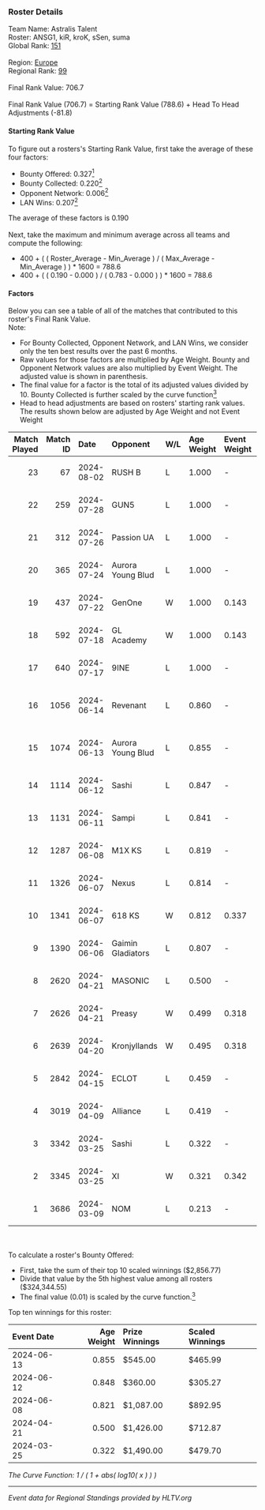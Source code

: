 ### Roster Details<br />
Team Name: Astralis Talent<br />
Roster: ANSG1, kiR, kroK, sSen, suma<br />
Global Rank: [151](../standings_global.md)<br />
<br />
Region: [Europe]( ../standings_europe.md)<br />
Regional Rank: [99]( ../standings_europe.md)<br />
<br />
Final Rank Value:  706.7<br />
<br />
Final Rank Value (706.7) = Starting Rank Value (788.6) + Head To Head Adjustments (-81.8)<br />

#### Starting Rank Value<br />
To figure out a rosters's Starting Rank Value, first take the average of these four factors:<br />
- Bounty Offered: 0.327[<sup>1</sup>](#table2)
- Bounty Collected: 0.220[<sup>2</sup>](#table1)
- Opponent Network: 0.006[<sup>2</sup>](#table1)
- LAN Wins: 0.207[<sup>2</sup>](#table1)

The average of these factors is 0.190<br />
<br />
Next, take the maximum and minimum average across all teams and compute the following:<br />
- 400 + ( ( Roster_Average - Min_Average ) / ( Max_Average - Min_Average ) ) * 1600 = 788.6
- 400 + ( ( 0.190 - 0.000 ) / ( 0.783 - 0.000 ) ) * 1600 = 788.6


#### Factors<br />
Below you can see a table of all of the matches that contributed to this roster's Final Rank Value.<br />
Note:<br />

- For Bounty Collected, Opponent Network, and LAN Wins, we consider only the ten best results over the past 6 months.
- Raw values for those factors are multiplied by Age Weight. Bounty and Opponent Network values are also multiplied by Event Weight. The adjusted value is shown in parenthesis.
- The final value for a factor is the total of its adjusted values divided by 10. Bounty Collected is further scaled by the curve function[<sup>3</sup>](#curveFunction)
- Head to head adjustments are based on rosters' starting rank values. The results shown below are adjusted by Age Weight and not Event Weight
<span id="table1"></span><br />


| Match Played | Match ID | Date       | Opponent          | W/L | Age Weight | Event Weight | Bounty Collected | Opponent Network | LAN Wins  | H2H Adj. | Roster                             |
| -: | -: | :- | :- | :- | :- | :- | :- | :- | :- | -: | :- |
|           23 |       67 | 2024-08-02 | RUSH B            | L   | 1.000      | -            | -                | -                | -         |    -6.65 | ANSG1, kiR, kroK, sSen, suma       |
|           22 |      259 | 2024-07-28 | GUN5              | L   | 1.000      | -            | -                | -                | -         |    -9.75 | ANSG1, kiR, kroK, sSen, suma       |
|           21 |      312 | 2024-07-26 | Passion UA        | L   | 1.000      | -            | -                | -                | -         |    -3.27 | ANSG1, kiR, kroK, sSen, suma       |
|           20 |      365 | 2024-07-24 | Aurora Young Blud | L   | 1.000      | -            | -                | -                | -         |    -7.84 | ANSG1, kiR, kroK, sSen, suma       |
|           19 |      437 | 2024-07-22 | GenOne            | W   | 1.000      | 0.143        | 0.000 (0.000)    | 0.079 (0.011)    | 0 (0.000) |     7.74 | ANSG1, kiR, kroK, sSen, suma       |
|           18 |      592 | 2024-07-18 | GL Academy        | W   | 1.000      | 0.143        | 0.007 (0.001)    | 0.100 (0.014)    | 0 (0.000) |    16.34 | ANSG1, kiR, kroK, sSen, suma       |
|           17 |      640 | 2024-07-17 | 9INE              | L   | 1.000      | -            | -                | -                | -         |    -7.63 | ANSG1, kiR, kroK, sSen, suma       |
|           16 |     1056 | 2024-06-14 | Revenant          | L   | 0.860      | -            | -                | -                | -         |   -10.78 | alexsomfan, ANSG1, kiR, sSen, suma |
|           15 |     1074 | 2024-06-13 | Aurora Young Blud | L   | 0.855      | -            | -                | -                | -         |    -8.89 | alexsomfan, ANSG1, kiR, sSen, suma |
|           14 |     1114 | 2024-06-12 | Sashi             | L   | 0.847      | -            | -                | -                | -         |    -1.87 | ANSG1, kiR, kroK, sSen, suma       |
|           13 |     1131 | 2024-06-11 | Sampi             | L   | 0.841      | -            | -                | -                | -         |    -8.62 | ANSG1, kiR, kroK, sSen, suma       |
|           12 |     1287 | 2024-06-08 | M1X KS            | L   | 0.819      | -            | -                | -                | -         |    -9.46 | ANSG1, kiR, kroK, sSen, suma       |
|           11 |     1326 | 2024-06-07 | Nexus             | L   | 0.814      | -            | -                | -                | -         |   -13.13 | ANSG1, kiR, kroK, sSen, suma       |
|           10 |     1341 | 2024-06-07 | 618 KS            | W   | 0.812      | 0.337        | 0.000 (0.000)    | 0.000 (0.000)    | 1 (0.812) |     2.86 | ANSG1, kiR, kroK, sSen, suma       |
|            9 |     1390 | 2024-06-06 | Gaimin Gladiators | L   | 0.807      | -            | -                | -                | -         |    -5.89 | ANSG1, kiR, kroK, sSen, suma       |
|            8 |     2620 | 2024-04-21 | MASONIC           | L   | 0.500      | -            | -                | -                | -         |    -7.99 | ANSG1, JBOEN, kiR, kroK, tOPZ      |
|            7 |     2626 | 2024-04-21 | Preasy            | W   | 0.499      | 0.318        | 0.012 (0.002)    | 0.224 (0.035)    | 1 (0.499) |     8.16 | ANSG1, JBOEN, kiR, kroK, tOPZ      |
|            6 |     2639 | 2024-04-20 | Kronjyllands      | W   | 0.495      | 0.318        | 0.000 (0.000)    | 0.000 (0.000)    | 1 (0.495) |     1.72 | ANSG1, JBOEN, kiR, kroK, tOPZ      |
|            5 |     2842 | 2024-04-15 | ECLOT             | L   | 0.459      | -            | -                | -                | -         |    -1.34 | ANSG1, JBOEN, kiR, kroK, tOPZ      |
|            4 |     3019 | 2024-04-09 | Alliance          | L   | 0.419      | -            | -                | -                | -         |    -5.28 | ANSG1, JBOEN, kiR, kroK, tOPZ      |
|            3 |     3342 | 2024-03-25 | Sashi             | L   | 0.322      | -            | -                | -                | -         |    -6.51 | ANSG1, JBOEN, kiR, kroK, tOPZ      |
|            2 |     3345 | 2024-03-25 | XI                | W   | 0.321      | 0.342        | 0.000 (0.000)    | 0.000 (0.000)    | 0 (0.000) |     1.84 | ANSG1, JBOEN, kiR, kroK, tOPZ      |
|            1 |     3686 | 2024-03-09 | NOM               | L   | 0.213      | -            | -                | -                | -         |    -5.61 | ANSG1, JBOEN, kiR, kroK, tOPZ      |

<br />
<span id="table2"></span><br />
To calculate a roster's Bounty Offered:<br />

- First, take the sum of their top 10 scaled winnings ($2,856.77)
- Divide that value by the 5th highest value among all rosters ($324,344.55)
- The final value (0.01) is scaled by the curve function.[<sup>3</sup>](#curveFunction)

Top ten winnings for this roster:<br />

| Event Date | Age Weight | Prize Winnings | Scaled Winnings |
| :- | -: | :- | :- |
| 2024-06-13 |      0.855 | $545.00        | $465.99         |
| 2024-06-12 |      0.848 | $360.00        | $305.27         |
| 2024-06-08 |      0.821 | $1,087.00      | $892.95         |
| 2024-04-21 |      0.500 | $1,426.00      | $712.87         |
| 2024-03-25 |      0.322 | $1,490.00      | $479.70         |


<span id="curveFunction"></span>_The Curve Function: 1 / ( 1 + abs( log10( x ) ) )_<br />

---
_Event data for Regional Standings provided by HLTV.org_<br />
